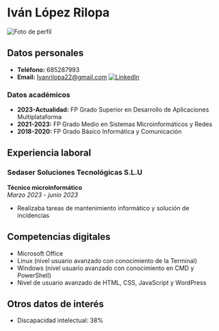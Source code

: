 # Iván López Rilopa
![Foto de perfil](https://drive.google.com/file/d/1gzxDglecu_1lR3OI18Yc-tnRJwa4irB2/view?usp=drivesdk)

## Datos personales 
- **Teléfono:** 685287993
- **Email:** [Ivanrilopa22@gmail.com](mailto:Ivanrilopa22@gmail.com)
  [![LinkedIn](https://img.shields.io/badge/linkedin-0A66C2?style=flat-square&logo=linkedin&logoColor=white)](https://www.linkedin.com/in/iván-lópez-rilopa-396221278)

### Datos académicos
- **2023-Actualidad:** FP Grado Superior en Desarrollo de Aplicaciones Multiplataforma
- **2021-2023:** FP Grado Medio en Sistemas Microinformáticos y Redes
- **2018-2020:** FP Grado Básico Informática y Comunicación


## Experiencia laboral
### Sedaser Soluciones Tecnológicas S.L.U
**Técnico microinformático**  
*Marzo 2023 - junio 2023*  
- Realizaba tareas de mantenimiento informático y solución de incidencias

## Competencias digitales
- Microsoft Office
- Linux (nivel usuario avanzado con conocimiento de la Terminal)
- Windows (nivel usuario avanzado con conocimiento en CMD y PowerShell)
- Nivel de usuario avanzado de HTML, CSS, JavaScript y WordPress

## Otros datos de interés
- Discapacidad intelectual: 38%

